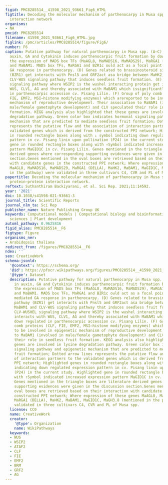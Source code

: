 ```yaml
---
figid: PMC8285514__41598_2021_93661_Fig6_HTML
figtitle: Decoding the molecular mechanism of parthenocarpy in Musa spp. through protein–protein
  interaction network
organisms:
- NA
pmcid: PMC8285514
filename: 41598_2021_93661_Fig6_HTML.jpg
figlink: /pmc/articles/PMC8285514/figure/Fig6/
number: F6
caption: Putative pathway for natural parthenocarpy in Musa spp. (A–C) Increase in
  auxin, GA and Cytokinin induces parthenocarpic fruit formation by down regulating
  the expression of MADS box TFs (MaAGL8, MaMADS16, MaMADS29), MaRGA1 (DELLA), MaHK2
  and MaBAM1. MADS box TFs, MaRGA1 and BZR1c ould act as a focal point in auxin mediated
  GA response in parthenocarpy. (D) Genes related to brassinosteroid signaling pathway
  (BZR1) get interacts with Pnsl5 and GRF2act asa bridge between MaHK2, MaBAM1 and
  CLV-WUS signaling pathway that induces seedless fruit formation. (E) CLV-WUSHEL
  signaling pathway where WSIP2 is the wushel interacting protein get interacts with
  WUS, CLV1, AG and thereby associated with MaBAM1 which issignificantly down regulated
  in parthenocarpic accession cv. Pisang Lilin. (F) Group of poly comb proteins (CLF,
  FIE, EMF2, MSI—histone modifying enzymes) which arereported to be involved in epigenetic
  mechanism of reproductive development. Their association to MaBAM1 (involved in
  male/female gametophyte development) and CLV speculated their role in seedless fruit
  formation. KEGG analysis also highlighted that these genes are involved in lysine
  degradation pathway. Green color box indicates hormonal signaling pathway and epigenetic
  mechanism that are predicted to mediate seedless fruit formation; Dotted arrow lines
  represents the putative flow and the association of interaction partners to the
  validated genes which is derived from the constructed PPI network; Highlighted genes
  in rounded rectangle boxes along with ↓ symbol indicating down regulated expression
  pattern in cv. Pisang linin upon pollination (P24) in the current study. Highlighted
  gene in rounded rectangle boxes along with ↑Symbol indicated increased expression
  pattern MaGID1C in cv. Pisang Lilin. Genes mentioned in the triangle boxes are literature
  derived genes where corresponding supporting evidences were given in the discussion
  section.Genes mentioned in the oval boxes are retrieved based on their interaction
  with candidate genes in the constructed PPI network; Where expression of these genes
  MaAGL8, MaMADS16, MaMADS29, MaRGA1 (DELLA), MaHK2, MaBAM1, MaGID1C, MaGH3.8 (mentioned
  in the pathway) were validated in three cultivars C4, CVR and PL of Musa spp.
papertitle: Decoding the molecular mechanism of parthenocarpy in Musa spp. through
  protein–protein interaction network.
reftext: Suthanthiram Backiyarani, et al. Sci Rep. 2021;11:14592.
year: '2021'
doi: 10.1038/s41598-021-93661-3
journal_title: Scientific Reports
journal_nlm_ta: Sci Rep
publisher_name: Nature Publishing Group UK
keywords: Computational models | Computational biology and bioinformatics | Plant
  sciences | Plant development
automl_pathway: 0.9625816
figid_alias: PMC8285514__F6
figtype: Figure
organisms_ner:
- Arabidopsis thaliana
redirect_from: /figures/PMC8285514__F6
ndex: ''
seo: CreativeWork
schema-jsonld:
  '@context': https://schema.org/
  '@id': https://pfocr.wikipathways.org/figures/PMC8285514__41598_2021_93661_Fig6_HTML.html
  '@type': Dataset
  description: Putative pathway for natural parthenocarpy in Musa spp. (A–C) Increase
    in auxin, GA and Cytokinin induces parthenocarpic fruit formation by down regulating
    the expression of MADS box TFs (MaAGL8, MaMADS16, MaMADS29), MaRGA1 (DELLA), MaHK2
    and MaBAM1. MADS box TFs, MaRGA1 and BZR1c ould act as a focal point in auxin
    mediated GA response in parthenocarpy. (D) Genes related to brassinosteroid signaling
    pathway (BZR1) get interacts with Pnsl5 and GRF2act asa bridge between MaHK2,
    MaBAM1 and CLV-WUS signaling pathway that induces seedless fruit formation. (E)
    CLV-WUSHEL signaling pathway where WSIP2 is the wushel interacting protein get
    interacts with WUS, CLV1, AG and thereby associated with MaBAM1 which issignificantly
    down regulated in parthenocarpic accession cv. Pisang Lilin. (F) Group of poly
    comb proteins (CLF, FIE, EMF2, MSI—histone modifying enzymes) which arereported
    to be involved in epigenetic mechanism of reproductive development. Their association
    to MaBAM1 (involved in male/female gametophyte development) and CLV speculated
    their role in seedless fruit formation. KEGG analysis also highlighted that these
    genes are involved in lysine degradation pathway. Green color box indicates hormonal
    signaling pathway and epigenetic mechanism that are predicted to mediate seedless
    fruit formation; Dotted arrow lines represents the putative flow and the association
    of interaction partners to the validated genes which is derived from the constructed
    PPI network; Highlighted genes in rounded rectangle boxes along with ↓ symbol
    indicating down regulated expression pattern in cv. Pisang linin upon pollination
    (P24) in the current study. Highlighted gene in rounded rectangle boxes along
    with ↑Symbol indicated increased expression pattern MaGID1C in cv. Pisang Lilin.
    Genes mentioned in the triangle boxes are literature derived genes where corresponding
    supporting evidences were given in the discussion section.Genes mentioned in the
    oval boxes are retrieved based on their interaction with candidate genes in the
    constructed PPI network; Where expression of these genes MaAGL8, MaMADS16, MaMADS29,
    MaRGA1 (DELLA), MaHK2, MaBAM1, MaGID1C, MaGH3.8 (mentioned in the pathway) were
    validated in three cultivars C4, CVR and PL of Musa spp.
  license: CC0
  name: CreativeWork
  creator:
    '@type': Organization
    name: WikiPathways
  keywords:
  - WUS
  - WSIP2
  - ATAF2
  - CLF
  - FIE
  - EMF2
  - BRM
  - GRF2
  - AG
---
```

